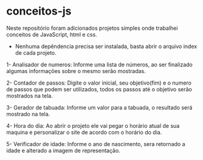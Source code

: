 # conceitos-js
Neste repositório foram adicionados projetos simples onde trabalhei conceitos de JavaScript, html e css.


- Nenhuma depêndencia precisa ser instalada, basta abrir o arquivo index de cada projeto.


1- Analisador de numeros: Informe uma lista de números, ao ser finalizado algumas informações sobre o mesmo serão mostradas.

2- Contador de passos: Digite o valor inicial, seu objetivo(fim) e o numero de passos que podem ser utilizados, todos os passos até o objetivo serão mostrados na tela.

3- Gerador de tabuada: Informe um valor para a tabuada, o resultado será mostrado na tela.

4- Hora do dia: Ao abrir o projeto ele vai pegar o horário atual de sua maquina e personalizar o site de acordo com o horário do dia.

5- Verificador de idade: Informe o ano de nascimento, sera retornado a idade e alterado a imagem de representação.
